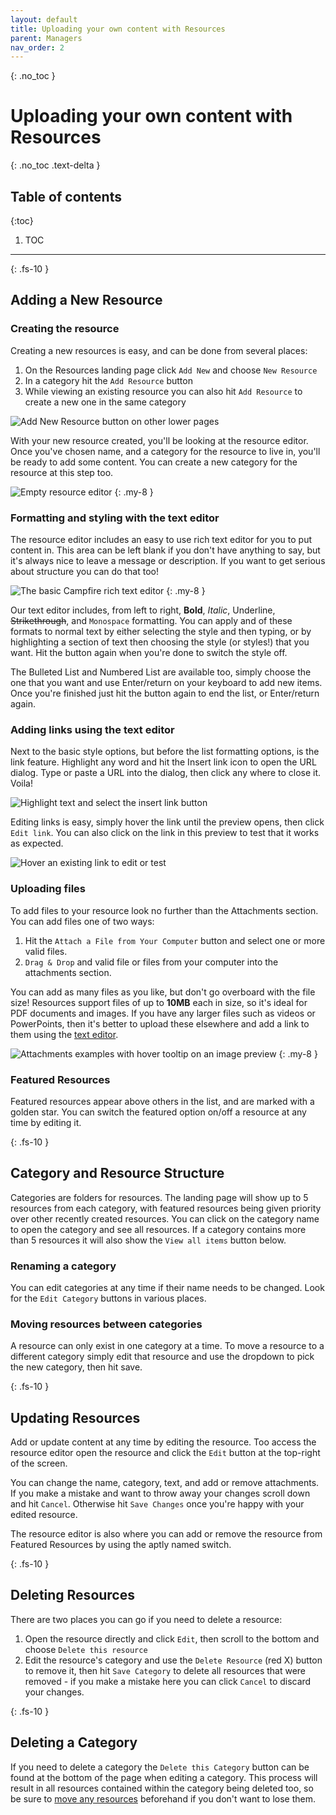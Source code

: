 ```yaml
---
layout: default
title: Uploading your own content with Resources
parent: Managers
nav_order: 2
---
```


{: .no_toc }

# Uploading your own content with Resources

{: .no_toc .text-delta }

## Table of contents

{:toc}

1. TOC

---

{: .fs-10 }

## Adding a New Resource

### Creating the resource

Creating a new resources is easy, and can be done from several places:

1. On the Resources landing page click `Add New` and choose `New Resource`
2. In a category hit the `Add Resource` button
3. While viewing an existing resource you can also hit `Add Resource` to create a new one in the same category

![Add New Resource button on other lower pages](./assets/resources/add-resource.png)

With your new resource created, you'll be looking at the resource editor. Once you've chosen name, and a category for the resource to live in, you'll be ready to add some content. You can create a new category for the resource at this step too.

![Empty resource editor](./assets/resources/resource-editor-new-resource.png)
{: .my-8 }

### Formatting and styling with the text editor

The resource editor includes an easy to use rich text editor for you to put content in. This area can be left blank if you don't have anything to say, but it's always nice to leave a message or description. If you want to get serious about structure you can do that too!

![The basic Campfire rich text editor](./assets/resources/text-editor.png)
{: .my-8 }

Our text editor includes, from left to right, **Bold**, _Italic_, Underline, ~~Strikethrough~~, and `Monospace` formatting. You can apply and of these formats to normal text by either selecting the style and then typing, or by highlighting a section of text then choosing the style (or styles!) that you want. Hit the button again when you're done to switch the style off.

The Bulleted List and Numbered List are available too, simply choose the one that you want and use Enter/return on your keyboard to add new items. Once you're finished just hit the button again to end the list, or Enter/return again.

### Adding links using the text editor

Next to the basic style options, but before the list formatting options, is the link feature. Highlight any word and hit the Insert link icon to open the URL dialog. Type or paste a URL into the dialog, then click any where to close it. Voila!

![Highlight text and select the insert link button](./assets/resources/hover-highlight-and-url-dialog.png)

Editing links is easy, simply hover the link until the preview opens, then click `Edit link`. You can also click on the link in this preview to test that it works as expected.

![Hover an existing link to edit or test](./assets/resources/link-edit-hover.png)

### Uploading files

To add files to your resource look no further than the Attachments section. You can add files one of two ways:

1. Hit the `Attach a File from Your Computer` button and select one or more valid files.
2. `Drag & Drop` and valid file or files from your computer into the attachments section.

You can add as many files as you like, but don't go overboard with the file size! Resources support files of up to **10MB** each in size, so it's ideal for PDF documents and images. If you have any larger files such as videos or PowerPoints, then it's better to upload these elsewhere and add a link to them using the [text editor](#Formatting-and-styling-with-the-text-editor).

![Attachments examples with hover tooltip on an image preview](./assets/resources/attachments.png)
{: .my-8 }

### Featured Resources

Featured resources appear above others in the list, and are marked with a golden star. You can switch the featured option on/off a resource at any time by editing it.

{: .fs-10 }

## Category and Resource Structure

Categories are folders for resources. The landing page will show up to 5 resources from each category, with featured resources being given priority over other recently created resources. You can click on the category name to open the category and see all resources. If a category contains more than 5 resources it will also show the `View all items` button below.

### Renaming a category

You can edit categories at any time if their name needs to be changed. Look for the `Edit Category` buttons in various places.

### Moving resources between categories

A resource can only exist in one category at a time. To move a resource to a different category simply edit that resource and use the dropdown to pick the new category, then hit save.

{: .fs-10 }

## Updating Resources

Add or update content at any time by editing the resource. Too access the resource editor open the resource and click the `Edit` button at the top-right of the screen.

You can change the name, category, text, and add or remove attachments. If you make a mistake and want to throw away your changes scroll down and hit `Cancel`. Otherwise hit `Save Changes` once you're happy with your edited resource.

The resource editor is also where you can add or remove the resource from Featured Resources by using the aptly named switch.

{: .fs-10 }

## Deleting Resources

There are two places you can go if you need to delete a resource:

1. Open the resource directly and click `Edit`, then scroll to the bottom and choose `Delete this resource`
2. Edit the resource's category and use the `Delete Resource` (red X) button to remove it, then hit `Save Category` to delete all resources that were removed - if you make a mistake here you can click `Cancel` to discard your changes.

{: .fs-10 }

## Deleting a Category

If you need to delete a category the `Delete this Category` button can be found at the bottom of the page when editing a category. This process will result in all resources contained within the category being deleted too, so be sure to [move any resources](#Moving-resources-between-categories) beforehand if you don't want to lose them.
